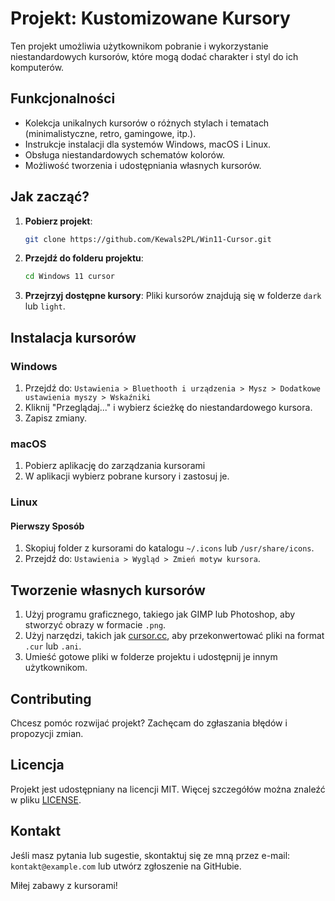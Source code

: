 # Projekt: Kustomizowane Kursory

Ten projekt umożliwia użytkownikom pobranie i wykorzystanie niestandardowych kursorów, które mogą dodać charakter i styl do ich komputerów.

## Funkcjonalności

- Kolekcja unikalnych kursorów o różnych stylach i tematach (minimalistyczne, retro, gamingowe, itp.).
- Instrukcje instalacji dla systemów Windows, macOS i Linux.
- Obsługa niestandardowych schematów kolorów.
- Możliwość tworzenia i udostępniania własnych kursorów.

## Jak zacząć?

1. **Pobierz projekt**:
   ```bash
   git clone https://github.com/Kewals2PL/Win11-Cursor.git
   ```
2. **Przejdź do folderu projektu**:
   ```bash
   cd Windows 11 cursor
   ```
3. **Przejrzyj dostępne kursory**: Pliki kursorów znajdują się w folderze `dark` lub `light`.

## Instalacja kursorów

### Windows
1. Przejdź do: `Ustawienia > Bluethooth i urządzenia > Mysz > Dodatkowe ustawienia myszy > Wskaźniki`
2. Kliknij "Przeglądaj..." i wybierz ścieżkę do niestandardowego kursora.
3. Zapisz zmiany.

### macOS
1. Pobierz aplikację do zarządzania kursorami
2. W aplikacji wybierz pobrane kursory i zastosuj je.

### Linux

#### Pierwszy Sposób
1. Skopiuj folder z kursorami do katalogu `~/.icons` lub `/usr/share/icons`.
2. Przejdź do: `Ustawienia > Wygląd > Zmień motyw kursora`.
 
## Tworzenie własnych kursorów
1. Użyj programu graficznego, takiego jak GIMP lub Photoshop, aby stworzyć obrazy w formacie `.png`.
2. Użyj narzędzi, takich jak [cursor.cc](https://www.cursor.cc/), aby przekonwertować pliki na format `.cur` lub `.ani`.
3. Umieść gotowe pliki w folderze projektu i udostępnij je innym użytkownikom.

## Contributing
Chcesz pomóc rozwijać projekt? Zachęcam do zgłaszania błędów i propozycji zmian.

## Licencja
Projekt jest udostępniany na licencji MIT. Więcej szczegółów można znaleźć w pliku [LICENSE](LICENSE).

## Kontakt
Jeśli masz pytania lub sugestie, skontaktuj się ze mną przez e-mail: `kontakt@example.com` lub utwórz zgłoszenie na GitHubie.

Miłej zabawy z kursorami!

